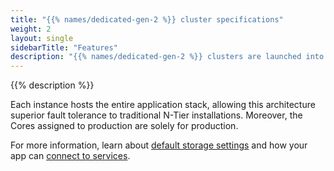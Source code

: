 ```yaml
---
title: "{{% names/dedicated-gen-2 %}} cluster specifications"
weight: 2
layout: single
sidebarTitle: "Features"
description: "{{% names/dedicated-gen-2 %}} clusters are launched into a Triple Redundant configuration consisting of 3 virtual machines (VMs). This is an N+1 configuration that's sized to withstand the total loss of any one of the 3 members of the cluster without incurring any downtime."
---
```


{{% description %}}

Each instance hosts the entire application stack,
allowing this architecture superior fault tolerance to traditional N-Tier installations. 
Moreover, the Cores assigned to production are solely for production.

For more information,
learn about [default storage settings](../../dedicated-gen-3/architecture/_index.md#storage)
and how your app can [connect to services](../../dedicated-gen-3/architecture/_index.md#access-services).